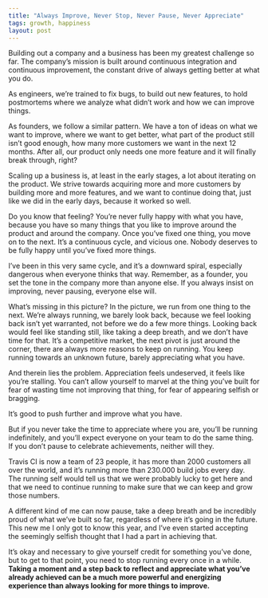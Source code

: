 ```yaml
---
title: "Always Improve, Never Stop, Never Pause, Never Appreciate"
tags: growth, happiness
layout: post
---
```


Building out a company and a business has been my greatest challenge so far. The company’s mission is built around continuous integration and continuous improvement, the constant drive of always getting better at what you do.

As engineers, we’re trained to fix bugs, to build out new features, to hold postmortems where we analyze what didn’t work and how we can improve things.

As founders, we follow a similar pattern. We have a ton of ideas on what we want to improve, where we want to get better, what part of the product still isn’t good enough, how many more customers we want in the next 12 months. After all, our product only needs one more feature and it will finally break through, right?

Scaling up a business is, at least in the early stages, a lot about iterating on the product. We strive towards acquiring more and more customers by building more and more features, and we want to continue doing that, just like we did in the early days, because it worked so well.

Do you know that feeling? You’re never fully happy with what you have, because you have so many things that you like to improve around the product and around the company. Once you’ve fixed one thing, you move on to the next. It’s a continuous cycle, and vicious one. Nobody deserves to be fully happy until you’ve fixed more things.

I’ve been in this very same cycle, and it’s a downward spiral, especially dangerous when everyone thinks that way. Remember, as a founder, you set the tone in the company more than anyone else. If you always insist on improving, never pausing, everyone else will.

What’s missing in this picture? In the picture, we run from one thing to the next. We’re always running, we barely look back, because we feel looking back isn’t yet warranted, not before we do a few more things. Looking back would feel like standing still, like taking a deep breath, and we don’t have time for that. It’s a competitive market, the next pivot is just around the corner, there are always more reasons to keep on running. You keep running towards an unknown future, barely appreciating what you have.

And therein lies the problem. Appreciation feels undeserved, it feels like you’re stalling. You can’t allow yourself to marvel at the thing you’ve built for fear of wasting time not improving that thing, for fear of appearing selfish or bragging.

It’s good to push further and improve what you have.

But if you never take the time to appreciate where you are, you’ll be running indefinitely, and you’ll expect everyone on your team to do the same thing. If you don’t pause to celebrate achievements, neither will they.

Travis CI is now a team of 23 people, it has more than 2000 customers all over the world, and it’s running more than 230.000 build jobs every day. The running self would tell us that we were probably lucky to get here and that we need to continue running to make sure that we can keep and grow those numbers.

A different kind of me can now pause, take a deep breath and be incredibly proud of what we’ve built so far, regardless of where it’s going in the future. This new me I only got to know this year, and I’ve even started accepting the seemingly selfish thought that I had a part in achieving that.

It’s okay and necessary to give yourself credit for something you’ve done, but to get to that point, you need to stop running every once in a while. **Taking a moment and a step back to reflect and appreciate what you’ve already achieved can be a much more powerful and energizing experience than always looking for more things to improve.**
